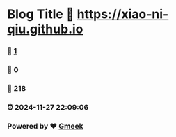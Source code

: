 # Blog Title :link: https://xiao-ni-qiu.github.io 
### :page_facing_up: [1](https://xiao-ni-qiu.github.io/tag.html) 
### :speech_balloon: 0 
### :hibiscus: 218 
### :alarm_clock: 2024-11-27 22:09:06 
### Powered by :heart: [Gmeek](https://github.com/Meekdai/Gmeek)
